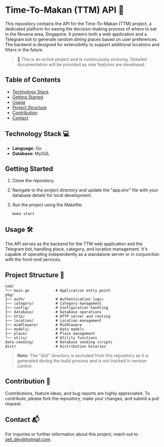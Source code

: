 # Time-To-Makan (TTM) API 🍲

This repository contains the API for the Time-To-Makan (TTM) project, a dedicated platform for easing the decision-making process of where to eat in the Novena area, Singapore. It powers both a web application and a Telegram bot to generate random dining places based on user preferences. The backend is designed for extensibility to support additional locations and filters in the future.

> 🚨 This is an active project and is continuously evolving. Detailed documentation will be provided as new features are developed.

## Table of Contents
- [Technology Stack](#technology-stack)
- [Getting Started](#getting-started)
- [Usage](#usage)
- [Project Structure](#project-structure)
- [Contribution](#contribution)
- [Contact](#contact)

## Technology Stack 💻
- **Language:** Go
- **Database:** MySQL

## Getting Started
1. Clone the repository.
2. Navigate to the project directory and update the "app.env" file with your database details for local development.
3. Run the project using the Makefile:
   
   ```
   make start

## Usage 🛠️
The API serves as the backend for the TTM web application and the Telegram bot, handling place, category, and location management. It's capable of operating independently as a standalone server or in conjunction with the front-end services.

## Project Structure 🌳
```
cmd/
└── main.go            # Application entry point
pkg/
├── auth/              # Authentication logic
├── category/          # Category management
├── config/            # Configuration handling
├── database/          # Database operations
├── http/              # HTTP server and routing
├── location/          # Location management
├── middleware/        # Middleware
├── models/            # Data models
├── place/             # Place management
└── utils/             # Utility functions
data-seeding/          # Database seeding scripts
dist/                  # Distribution binaries
```
> **Note:** The "dist" directory is excluded from this repository as it is generated during the build process and is not tracked in version control.
## Contribution 🤝
Contributions, feature ideas, and bug reports are highly appreciated. To contribute, please fork the repository, make your changes, and submit a pull request.

## Contact 📬
For inquiries or further information about this project, reach out to [zell_dev@hotmail.com](mailto:zell_dev@hotmail.com).
